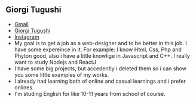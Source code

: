 ## Giorgi Tugushi
- [Gmail](https://mail.google.com/mail/u/0/#inbox)
- [Giorgi Tugushi](https://www.facebook.com/giorgi.tugushi.108)
- [Instagram](https://www.instagram.com/__giorgi_tugushi__/?hl=ru)
- My goal is to get a job as a web-designer and to be better in this job. I have some expereince in it. For example: I know Html, Css, Php and Phyton good, also i have a little knowlige in Javascript and C++. I really want to study Nodejs and ReactJ
- I have some big projects, but accedently i deleted them so i can show you some little examples of my works.
- I already had learning both of online and casual learnings and i prefer onlines.
- I'm studing English for like 10-11 years from school of course.